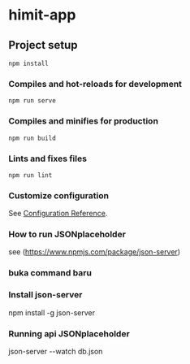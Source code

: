 # himit-app

## Project setup
```
npm install
```

### Compiles and hot-reloads for development
```
npm run serve
```

### Compiles and minifies for production
```
npm run build
```

### Lints and fixes files
```
npm run lint
```

### Customize configuration
See [Configuration Reference](https://cli.vuejs.org/config/).

### How to run JSONplaceholder
see (https://www.npmjs.com/package/json-server)

### buka command baru

### Install json-server
npm install -g json-server

### Running api JSONplaceholder
json-server --watch db.json

